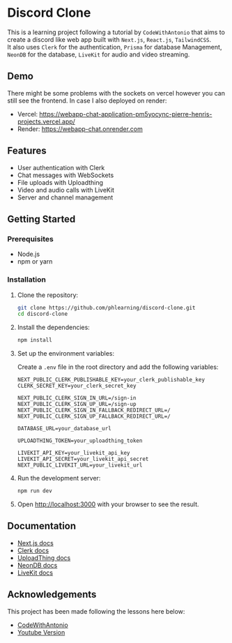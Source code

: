 
# Discord Clone

This is a learning project following a tutorial by `CodeWithAntonio` that aims to create a discord like web app built with `Next.js`, `React.js`, `TailwindCSS`.   
It also uses `Clerk` for the authentication, `Prisma` for database Management, `NeonDB` for the database, `LiveKit` for audio and video streaming.

## Demo

There might be some problems with the sockets on vercel however you can still see the frontend. In case I also deployed on render:

- Vercel:
    https://webapp-chat-application-pm5yocync-pierre-henris-projects.vercel.app/
- Render:
    https://webapp-chat.onrender.com

## Features

- User authentication with Clerk
- Chat messages with WebSockets
- File uploads with Uploadthing
- Video and audio calls with LiveKit
- Server and channel management

## Getting Started

### Prerequisites

- Node.js
- npm or yarn

### Installation

1. Clone the repository:

    ```bash
    git clone https://github.com/phlearning/discord-clone.git
    cd discord-clone
    ```

2. Install the dependencies:

    ```bash
    npm install
    ```

3. Set up the environment variables:

    Create a `.env` file in the root directory and add the following variables:

    ```properties
    NEXT_PUBLIC_CLERK_PUBLISHABLE_KEY=your_clerk_publishable_key
    CLERK_SECRET_KEY=your_clerk_secret_key

    NEXT_PUBLIC_CLERK_SIGN_IN_URL=/sign-in
    NEXT_PUBLIC_CLERK_SIGN_UP_URL=/sign-up
    NEXT_PUBLIC_CLERK_SIGN_IN_FALLBACK_REDIRECT_URL=/
    NEXT_PUBLIC_CLERK_SIGN_UP_FALLBACK_REDIRECT_URL=/

    DATABASE_URL=your_database_url

    UPLOADTHING_TOKEN=your_uploadthing_token

    LIVEKIT_API_KEY=your_livekit_api_key
    LIVEKIT_API_SECRET=your_livekit_api_secret
    NEXT_PUBLIC_LIVEKIT_URL=your_livekit_url
    ```

4. Run the development server:

    ```bash
    npm run dev
    ```

5. Open [http://localhost:3000](http://localhost:3000) with your browser to see the result.

## Documentation

- [Next.js docs](https://nextjs.org/docs)
- [Clerk docs](https://clerk.com/docs)
- [UploadThing docs](https://docs.uploadthing.com/)
- [NeonDB docs](https://neon.tech/docs/introduction)
- [LiveKit docs](https://docs.livekit.io/home/)


## Acknowledgements

This project has been made following the lessons here below:

 - [CodeWithAntonio](https://www.codewithantonio.com/projects/team-chat-platform)
 - [Youtube Version](https://www.youtube.com/watch?v=ZbX4Ok9YX94)